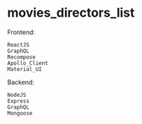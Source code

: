 # movies_directors_list
Frontend:

    ReactJS
    GraphQL
    Recompose
    Apollo_Client
    Material_UI

Backend:

    NodeJS
    Express
    GraphQL
    Mongoose
